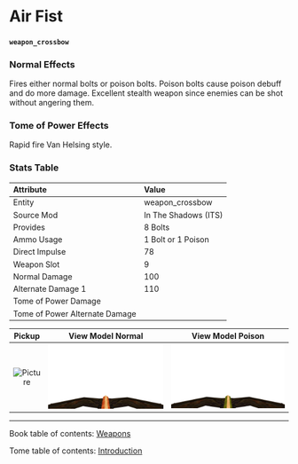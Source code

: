 # Air Fist

#### `weapon_crossbow`

### Normal Effects
Fires either normal bolts or poison bolts.  Poison bolts cause poison debuff
and do more damage.  Excellent stealth weapon since enemies can be shot
without angering them.

### Tome of Power Effects
Rapid fire Van Helsing style.

### Stats Table

|Attribute                     |Value                          |
|:-----------------------------|:------------------------------|
|Entity                        |weapon_crossbow                |
|Source Mod                    |In The Shadows (ITS)           |
|Provides                      |8 Bolts                        |
|Ammo Usage                    |1 Bolt or 1 Poison             |
|Direct Impulse                |78                             |
|Weapon Slot                   |9                              |
|Normal Damage                 |100                            |
|Alternate Damage 1            |110                            |
|Tome of Power Damage          |                               |
|Tome of Power Alternate Damage|                               |

|Pickup|View Model Normal|View Model Poison|
|:---:|:---:|:---:|
![Picture](img/weapon_crossbow.png)|![Picture](img/v_crossbow1.png)|![Picture](img/v_crossbow2.png)|

-------------------------------------------------------------------------------
Book table of contents: [Weapons](3.0-Weapons.md)
<br />

Tome table of contents: [Introduction](1.0-Introduction.md)